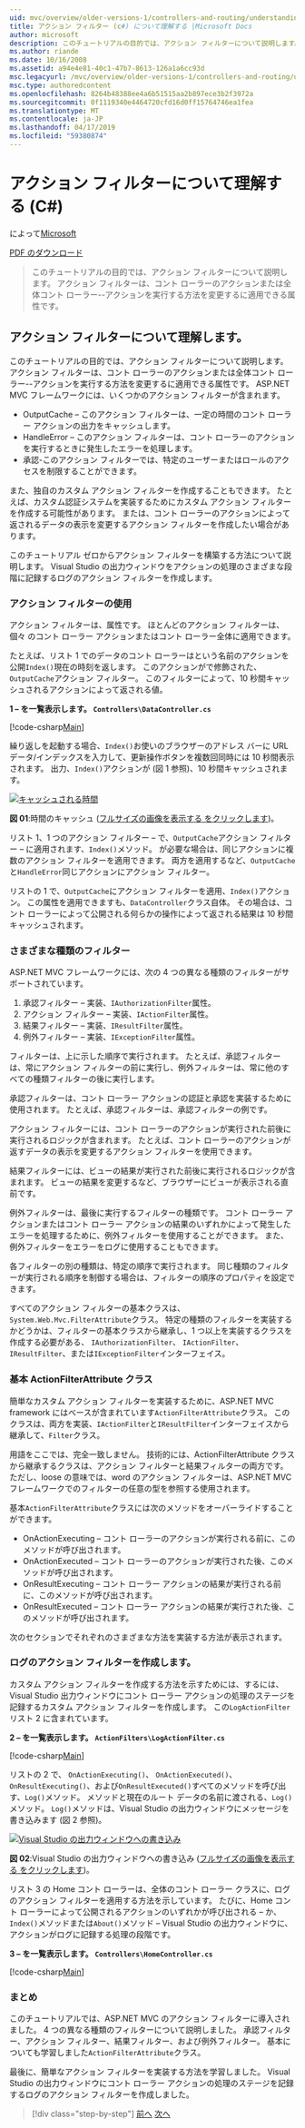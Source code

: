 ```yaml
---
uid: mvc/overview/older-versions-1/controllers-and-routing/understanding-action-filters-cs
title: アクション フィルター (c#) について理解する |Microsoft Docs
author: microsoft
description: このチュートリアルの目的では、アクション フィルターについて説明します。 コント ローラーのアクションまたはコント ローラー全体に適用できる属性をアクション フィルターには.
ms.author: riande
ms.date: 10/16/2008
ms.assetid: a94e4e81-40c1-47b7-8613-126a1a6cc93d
msc.legacyurl: /mvc/overview/older-versions-1/controllers-and-routing/understanding-action-filters-cs
msc.type: authoredcontent
ms.openlocfilehash: 8264b48388ee4a6b51515aa2b897ece3b2f3972a
ms.sourcegitcommit: 0f1119340e4464720cfd16d0ff15764746ea1fea
ms.translationtype: MT
ms.contentlocale: ja-JP
ms.lasthandoff: 04/17/2019
ms.locfileid: "59380874"
---
```

# <a name="understanding-action-filters-c"></a>アクション フィルターについて理解する (C#)

によって[Microsoft](https://github.com/microsoft)

[PDF のダウンロード](http://download.microsoft.com/download/e/f/3/ef3f2ff6-7424-48f7-bdaa-180ef64c3490/ASPNET_MVC_Tutorial_14_CS.pdf)

> このチュートリアルの目的では、アクション フィルターについて説明します。 アクション フィルターは、コント ローラーのアクションまたは全体コント ローラー--アクションを実行する方法を変更するに適用できる属性です。


## <a name="understanding-action-filters"></a>アクション フィルターについて理解します。

このチュートリアルの目的では、アクション フィルターについて説明します。 アクション フィルターは、コント ローラーのアクションまたは全体コント ローラー--アクションを実行する方法を変更するに適用できる属性です。 ASP.NET MVC フレームワークには、いくつかのアクション フィルターが含まれます。

- OutputCache – このアクション フィルターは、一定の時間のコント ローラー アクションの出力をキャッシュします。
- HandleError – このアクション フィルターは、コント ローラーのアクションを実行するときに発生したエラーを処理します。
- 承認-このアクション フィルターでは、特定のユーザーまたはロールのアクセスを制限することができます。

また、独自のカスタム アクション フィルターを作成することもできます。 たとえば、カスタム認証システムを実装するためにカスタム アクション フィルターを作成する可能性があります。 または、コント ローラーのアクションによって返されるデータの表示を変更するアクション フィルターを作成したい場合があります。

このチュートリアル ゼロからアクション フィルターを構築する方法について説明します。 Visual Studio の出力ウィンドウをアクションの処理のさまざまな段階に記録するログのアクション フィルターを作成します。

### <a name="using-an-action-filter"></a>アクション フィルターの使用

アクション フィルターは、属性です。 ほとんどのアクション フィルターは、個々 のコント ローラー アクションまたはコント ローラー全体に適用できます。

たとえば、リスト 1 でのデータのコント ローラーはという名前のアクションを公開`Index()`現在の時刻を返します。 このアクションがで修飾された、`OutputCache`アクション フィルター。 このフィルターによって、10 秒間キャッシュされるアクションによって返される値。

**1 – を一覧表示します。 `Controllers\DataController.cs`**

[!code-csharp[Main](understanding-action-filters-cs/samples/sample1.cs)]

繰り返しを起動する場合、`Index()`お使いのブラウザーのアドレス バーに URL データ/インデックスを入力して、更新操作ボタンを複数回同時には 10 秒間表示されます。 出力、`Index()`アクションが (図 1 参照)、10 秒間キャッシュされます。


[![キャッシュされる時間](understanding-action-filters-cs/_static/image2.png)](understanding-action-filters-cs/_static/image1.png)

**図 01**:時間のキャッシュ ([フルサイズの画像を表示する をクリックします](understanding-action-filters-cs/_static/image3.png))。


リスト 1、1 つのアクション フィルター – で、`OutputCache`アクション フィルター – に適用されます、`Index()`メソッド。 が必要な場合は、同じアクションに複数のアクション フィルターを適用できます。 両方を適用するなど、`OutputCache`と`HandleError`同じアクションにアクション フィルター。

リストの 1 で、`OutputCache`にアクション フィルターを適用、`Index()`アクション。 この属性を適用できますも、`DataController`クラス自体。 その場合は、コント ローラーによって公開される何らかの操作によって返される結果は 10 秒間キャッシュされます。

### <a name="the-different-types-of-filters"></a>さまざまな種類のフィルター

ASP.NET MVC フレームワークには、次の 4 つの異なる種類のフィルターがサポートされています。

1. 承認フィルター – 実装、`IAuthorizationFilter`属性。
2. アクション フィルター – 実装、`IActionFilter`属性。
3. 結果フィルター – 実装、`IResultFilter`属性。
4. 例外フィルター – 実装、`IExceptionFilter`属性。

フィルターは、上に示した順序で実行されます。 たとえば、承認フィルターは、常にアクション フィルターの前に実行し、例外フィルターは、常に他のすべての種類フィルターの後に実行します。

承認フィルターは、コント ローラー アクションの認証と承認を実装するために使用されます。 たとえば、承認フィルターは、承認フィルターの例です。

アクション フィルターには、コント ローラーのアクションが実行された前後に実行されるロジックが含まれます。 たとえば、コント ローラーのアクションが返すデータの表示を変更するアクション フィルターを使用できます。

結果フィルターには、ビューの結果が実行された前後に実行されるロジックが含まれます。 ビューの結果を変更するなど、ブラウザーにビューが表示される直前です。

例外フィルターは、最後に実行するフィルターの種類です。 コント ローラー アクションまたはコント ローラー アクションの結果のいずれかによって発生したエラーを処理するために、例外フィルターを使用することができます。 また、例外フィルターをエラーをログに使用することもできます。

各フィルターの別の種類は、特定の順序で実行されます。 同じ種類のフィルターが実行される順序を制御する場合は、フィルターの順序のプロパティを設定できます。

すべてのアクション フィルターの基本クラスは、`System.Web.Mvc.FilterAttribute`クラス。 特定の種類のフィルターを実装するかどうかは、フィルターの基本クラスから継承し、1 つ以上を実装するクラスを作成する必要がある、 `IAuthorizationFilter`、 `IActionFilter`、 `IResultFilter`、または`IExceptionFilter`インターフェイス。

### <a name="the-base-actionfilterattribute-class"></a>基本 ActionFilterAttribute クラス

簡単なカスタム アクション フィルターを実装するために、ASP.NET MVC framework にはベースが含まれています`ActionFilterAttribute`クラス。 このクラスは、両方を実装、`IActionFilter`と`IResultFilter`インターフェイスから継承して、`Filter`クラス。

用語をここでは、完全一致しません。 技術的には、ActionFilterAttribute クラスから継承するクラスは、アクション フィルターと結果フィルターの両方です。 ただし、loose の意味では、word のアクション フィルターは、ASP.NET MVC フレームワークでのフィルターの任意の型を参照する使用されます。

基本`ActionFilterAttribute`クラスには次のメソッドをオーバーライドすることができます。

- OnActionExecuting – コント ローラーのアクションが実行される前に、このメソッドが呼び出されます。
- OnActionExecuted – コント ローラーのアクションが実行された後、このメソッドが呼び出されます。
- OnResultExecuting – コント ローラー アクションの結果が実行される前に、このメソッドが呼び出されます。
- OnResultExecuted – コント ローラー アクションの結果が実行された後、このメソッドが呼び出されます。

次のセクションでそれぞれのさまざまな方法を実装する方法が表示されます。

### <a name="creating-a-log-action-filter"></a>ログのアクション フィルターを作成します。

カスタム アクション フィルターを作成する方法を示すためには、するには、Visual Studio 出力ウィンドウにコント ローラー アクションの処理のステージを記録するカスタム アクション フィルターを作成します。 この`LogActionFilter`リスト 2 に含まれています。

**2 – を一覧表示します。 `ActionFilters\LogActionFilter.cs`**

[!code-csharp[Main](understanding-action-filters-cs/samples/sample2.cs)]

リストの 2 で、 `OnActionExecuting()`、 `OnActionExecuted()`、 `OnResultExecuting()`、および`OnResultExecuted()`すべてのメソッドを呼び出す、`Log()`メソッド。 メソッドと現在のルート データの名前に渡される、`Log()`メソッド。 `Log()`メソッドは、Visual Studio の出力ウィンドウにメッセージを書き込みます (図 2 参照)。


[![Visual Studio の出力ウィンドウへの書き込み](understanding-action-filters-cs/_static/image5.png)](understanding-action-filters-cs/_static/image4.png)

**図 02**:Visual Studio の出力ウィンドウへの書き込み ([フルサイズの画像を表示する をクリックします](understanding-action-filters-cs/_static/image6.png))。


リスト 3 の Home コント ローラーは、全体のコント ローラー クラスに、ログのアクション フィルターを適用する方法を示しています。 たびに、Home コント ローラーによって公開されるアクションのいずれかが呼び出される – か、`Index()`メソッドまたは`About()`メソッド – Visual Studio の出力ウィンドウに、アクションがログに記録する処理の段階です。

**3 – を一覧表示します。 `Controllers\HomeController.cs`**

[!code-csharp[Main](understanding-action-filters-cs/samples/sample3.cs)]

### <a name="summary"></a>まとめ

このチュートリアルでは、ASP.NET MVC のアクション フィルターに導入されました。 4 つの異なる種類のフィルターについて説明しました。 承認フィルター、アクション フィルター、結果フィルター、および例外フィルター。 基本についても学習しました`ActionFilterAttribute`クラス。

最後に、簡単なアクション フィルターを実装する方法を学習しました。 Visual Studio の出力ウィンドウにコント ローラー アクションの処理のステージを記録するログのアクション フィルターを作成しました。

> [!div class="step-by-step"]
> [前へ](asp-net-mvc-routing-overview-cs.md)
> [次へ](improving-performance-with-output-caching-cs.md)
